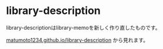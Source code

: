# library-description

library-descriptionはlibrary-memoを新しく作り直したものです。

[matumoto1234.github.io/library-description](https://github.com/matumoto1234/library-description) から見れます。